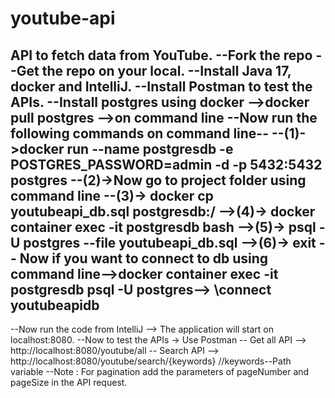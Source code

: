 # youtube-api
API to fetch data from YouTube.
--Fork the repo
--Get the repo on your local.
--Install Java 17, docker and IntelliJ.
--Install Postman to test the APIs.
--Install postgres using docker -->docker pull postgres -->on command line
--Now run the following commands on command line--
--(1)->docker run --name postgresdb -e POSTGRES_PASSWORD=admin -d -p 5432:5432 postgres
--(2)->Now go to project folder using command line
--(3)-> docker cp youtubeapi_db.sql postgresdb:/
-->(4)-> docker container exec -it postgresdb bash
-->(5)-> psql -U postgres --file youtubeapi_db.sql
-->(6)-> exit
-- Now if you want to connect to db using command line-->docker container exec -it postgresdb psql -U postgres--> \connect youtubeapidb
---
--Now run the code from IntelliJ --> The application will start on localhost:8080.
--Now to test the APIs -> Use Postman
-- Get all API --> http://localhost:8080/youtube/all
-- Search API --> http://localhost:8080/youtube/search/{keywords}  //keywords--Path variable
--Note : For pagination add the parameters of pageNumber and pageSize in the API request.
